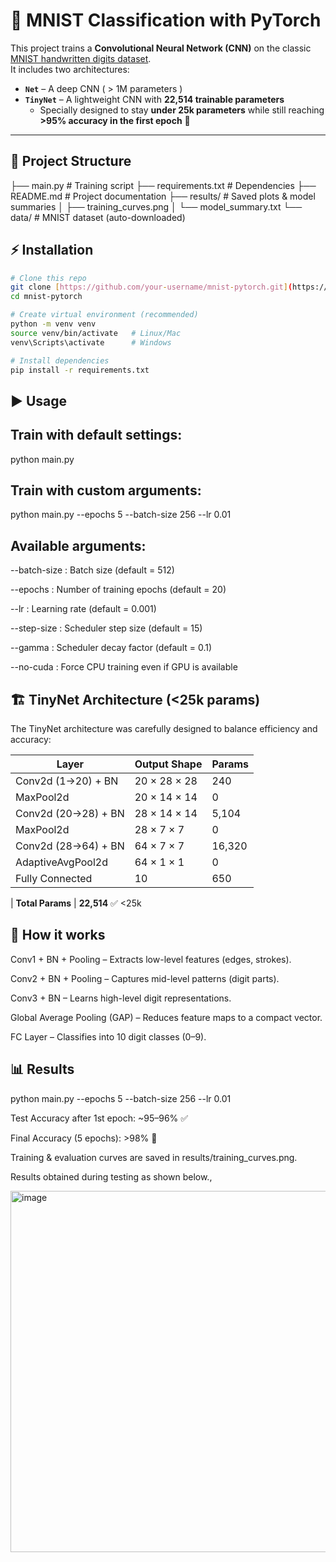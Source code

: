 # 🖤 MNIST Classification with PyTorch

This project trains a **Convolutional Neural Network (CNN)** on the classic [MNIST handwritten digits dataset](http://yann.lecun.com/exdb/mnist/).  
It includes two architectures:  

- **`Net`** – A deep CNN ( > 1M parameters )  
- **`TinyNet`** – A lightweight CNN with **22,514 trainable parameters**  
  - Specially designed to stay **under 25k parameters** while still reaching **>95% accuracy in the first epoch** 🚀

---

## 📂 Project Structure

├── main.py # Training script
├── requirements.txt # Dependencies
├── README.md # Project documentation
├── results/ # Saved plots & model summaries
│ ├── training_curves.png
│ └── model_summary.txt
└── data/ # MNIST dataset (auto-downloaded)

## ⚡ Installation

```bash
# Clone this repo
git clone [https://github.com/your-username/mnist-pytorch.git](https://github.com/erkarthi17/ERA.git)
cd mnist-pytorch

# Create virtual environment (recommended)
python -m venv venv
source venv/bin/activate   # Linux/Mac
venv\Scripts\activate      # Windows 

# Install dependencies
pip install -r requirements.txt
```

## ▶️ Usage

Train with default settings:
----------------------------
   
   python main.py

Train with custom arguments:
----------------------------

   python main.py --epochs 5 --batch-size 256 --lr 0.01

Available arguments:
--------------------

--batch-size : Batch size (default = 512)

--epochs : Number of training epochs (default = 20)

--lr : Learning rate (default = 0.001)

--step-size : Scheduler step size (default = 15)

--gamma : Scheduler decay factor (default = 0.1)

--no-cuda : Force CPU training even if GPU is available

## 🏗️ TinyNet Architecture (<25k params)

The TinyNet architecture was carefully designed to balance efficiency and accuracy:

| Layer               | Output Shape      | Params |
| ------------------- | ----------------- | ------ |
| Conv2d (1→20) + BN  | 20 × 28 × 28      | 240    |
| MaxPool2d           | 20 × 14 × 14      | 0      |
| Conv2d (20→28) + BN | 28 × 14 × 14      | 5,104  |
| MaxPool2d           | 28 × 7 × 7        | 0      |
| Conv2d (28→64) + BN | 64 × 7 × 7        | 16,320 |
| AdaptiveAvgPool2d   | 64 × 1 × 1        | 0      |
| Fully Connected     | 10                | 650    |

| **Total Params**    | **22,514** ✅ <25k 

## 🔎 How it works

Conv1 + BN + Pooling – Extracts low-level features (edges, strokes).

Conv2 + BN + Pooling – Captures mid-level patterns (digit parts).

Conv3 + BN – Learns high-level digit representations.

Global Average Pooling (GAP) – Reduces feature maps to a compact vector.

FC Layer – Classifies into 10 digit classes (0–9).

📊 Results
-----------

   python main.py --epochs 5 --batch-size 256 --lr 0.01

   Test Accuracy after 1st epoch: ~95–96% ✅

   Final Accuracy (5 epochs): >98% 🎯

Training & evaluation curves are saved in results/training_curves.png.

Results obtained during testing as shown below.,

<img width="716" height="578" alt="image" src="https://github.com/user-attachments/assets/03235fad-1dba-442f-af8f-49c3fc1dfa4c" />

